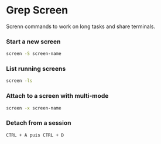 # Grep Screen
Screnn commands to work on long tasks and share terminals.

### Start a new screen
```bash
screen -S screen-name
```

### List running screens
```bash
screen -ls
```

### Attach to a screen with multi-mode
```bash
screen -x screen-name
```

### Detach from a session
```bash
CTRL + A puis CTRL + D
```
